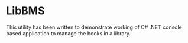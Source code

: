 # LibBMS
This utility has been written to demonstrate working of C# .NET console based application to manage the books in a library.
